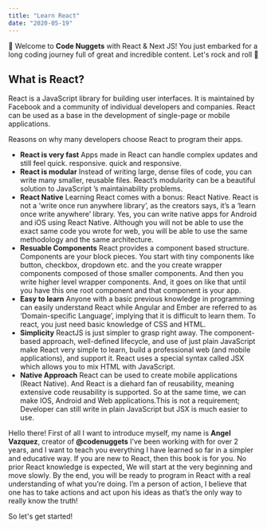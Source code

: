 ```yaml
---
title: "Learn React"
date: "2020-05-19"
---
```


👋 Welcome to **Code Nuggets** with React & Next JS! You just embarked for a long coding journey full of great and incredible content. Let's rock and roll 🚀

## What is React?

React is a JavaScript library for building user interfaces. It is maintained by Facebook and a community of individual developers and companies. React can be used as a base in the development of single-page or mobile applications.

Reasons on why many developers choose React to program their apps.

- **React is very fast** Apps made in React can handle complex updates and still feel quick. responsive. quick and responsive.
- **React is modular** Instead of writing large, dense files of code, you can write many smaller, reusable files. React’s modularity can be a beautiful solution to JavaScript ’s maintainability problems.
- **React Native** Learning React comes with a bonus: React Native. React is not a ‘write once run anywhere library’, as the creators says, it’s a ‘learn once write anywhere’ library. Yes, you can write native apps for Android and iOS using React Native. Although you will not be able to use the exact same code you wrote for web, you will be able to use the same methodology and the same architecture.
- **Resuable Components** React provides a component based structure. Components are your block pieces. You start with tiny components like button, checkbox, dropdown etc. and the you create wrapper components composed of those smaller components. And then you write higher level wrapper components. And, it goes on like that until you have this one root component and that component is your app.
- **Easy to learn** Anyone with a basic previous knowledge in programming can easily understand React while Angular and Ember are referred to as ‘Domain-specific Language’, implying that it is difficult to learn them. To react, you just need basic knowledge of CSS and HTML.
- **Simplicity** ReactJS is just simpler to grasp right away. The component-based approach, well-defined lifecycle, and use of just plain JavaScript make React very simple to learn, build a professional web (and mobile applications), and support it. React uses a special syntax called JSX which allows you to mix HTML with JavaScript.
- **Native Approach** React can be used to create mobile applications (React Native). And React is a diehard fan of reusability, meaning extensive code reusability is supported. So at the same time, we can make IOS, Android and Web applications.This is not a requirement; Developer can still write in plain JavaScript but JSX is much easier to use.

Hello there! First of all I want to introduce myself, my name is **Angel Vazquez**, creator of **@codenuggets** I’ve been working with for over 2 years, and I want to teach you everything I have learned so far in a simpler and educative way. If you are new to React, then this book is for you. No prior React knowledge is expected, We will start at the very beginning and move slowly. By the end, you will be ready to program in React with a real understanding of what you’re doing. I’m a person of action, I believe that one has to take actions and act upon his ideas as that’s the only way to really know the truth!

So let's get started!
